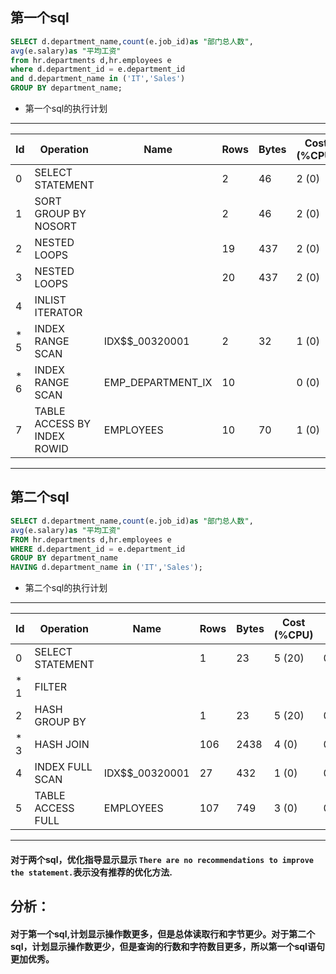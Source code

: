 
## 第一个sql
```sql
SELECT d.department_name,count(e.job_id)as "部门总人数",
avg(e.salary)as "平均工资"
from hr.departments d,hr.employees e
where d.department_id = e.department_id
and d.department_name in ('IT','Sales')
GROUP BY department_name;
```
- 第一个sql的执行计划
------------------------------------------------------------------------------------------------
| Id  | Operation                     | Name              | Rows  | Bytes | Cost (%CPU)| Time     |
|-----|-------------------------------|-------------------|-------|-------|------------|----------|
|   0 | SELECT STATEMENT              |                   |     2 |    46 |     2   (0)| 00:00:01 |
|   1 |  SORT GROUP BY NOSORT         |                   |     2 |    46 |     2   (0)| 00:00:01 |
|   2 |   NESTED LOOPS                |                   |    19 |   437 |     2   (0)| 00:00:01 |
|   3 |    NESTED LOOPS               |                   |    20 |   437 |     2   (0)| 00:00:01 |
|   4 |     INLIST ITERATOR           |                   |       |       |            |          |
|*  5 |      INDEX RANGE SCAN         | IDX$$_00320001    |     2 |    32 |     1   (0)| 00:00:01 |
|*  6 |     INDEX RANGE SCAN          | EMP_DEPARTMENT_IX |    10 |       |     0   (0)| 00:00:01 |
|   7 |    TABLE ACCESS BY INDEX ROWID| EMPLOYEES         |    10 |    70 |     1   (0)| 00:00:01 |
-------------------------------------------------------------------------------------------------------------



## 第二个sql
```sql
SELECT d.department_name,count(e.job_id)as "部门总人数",
avg(e.salary)as "平均工资"
FROM hr.departments d,hr.employees e
WHERE d.department_id = e.department_id
GROUP BY department_name
HAVING d.department_name in ('IT','Sales');
```
- 第二个sql的执行计划
---------------------------------------------------------------------------------------
| Id  | Operation            | Name           | Rows  | Bytes | Cost (%CPU)| Time     |
|-----|----------------------|----------------|-------|-------|------------|----------|
|   0 | SELECT STATEMENT     |                |     1 |    23 |     5  (20)| 00:00:01 |
|*  1 |  FILTER              |                |       |       |            |          |
|   2 |   HASH GROUP BY      |                |     1 |    23 |     5  (20)| 00:00:01 |
|*  3 |    HASH JOIN         |                |   106 |  2438 |     4   (0)| 00:00:01 |
|   4 |     INDEX FULL SCAN  | IDX$$_00320001 |    27 |   432 |     1   (0)| 00:00:01 |
|   5 |     TABLE ACCESS FULL| EMPLOYEES      |   107 |   749 |     3   (0)| 00:00:01 |
---------------------------------------------------------------------------------------

#### 对于两个sql，优化指导显示显示 ```There are no recommendations to improve the statement.```表示没有推荐的优化方法.
##  分析：
#### 对于第一个sql,计划显示操作数更多，但是总体读取行和字节更少。对于第二个sql，计划显示操作数更少，但是查询的行数和字符数目更多，所以第一个sql语句更加优秀。
